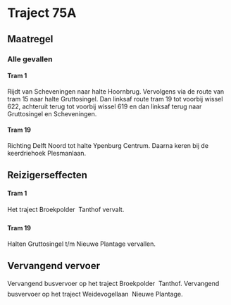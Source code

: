 # Traject 75A
## Maatregel
### Alle gevallen

#### Tram 1
Rijdt van Scheveningen naar halte Hoornbrug. Vervolgens via de route van tram 15 naar halte Gruttosingel. Dan linksaf route tram 19 tot voorbij wissel 622, achteruit terug tot voorbij wissel 619 en dan linksaf terug naar Gruttosingel en Scheveningen.

#### Tram 19
Richting Delft Noord tot halte Ypenburg Centrum. Daarna keren bij de keerdriehoek Plesmanlaan.

## Reizigerseffecten

#### Tram 1
Het traject Broekpolder  Tanthof vervalt.

#### Tram 19
Halten Gruttosingel t/m Nieuwe Plantage vervallen.

## Vervangend vervoer
Vervangend busvervoer op het traject Broekpolder  Tanthof.
Vervangend busvervoer op het traject Weidevogellaan  Nieuwe Plantage.